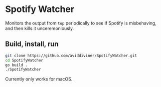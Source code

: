 # Spotify Watcher
Monitors the output from `top` periodically to see if Spotify is misbehaving, and then kills it unceremoniously.

## Build, install, run
```bash
git clone https://github.com/aviddiviner/SpotifyWatcher.git
cd SpotifyWatcher
go build .
./SpotifyWatcher
```

Currently only works for macOS.
